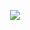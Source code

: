<p align="center">
  <img src="https://capsule-render.vercel.app/api?text=Hey%20everyone!%20%F0%9F%8E%88%F0%9F%8E%88"/>
</p>
